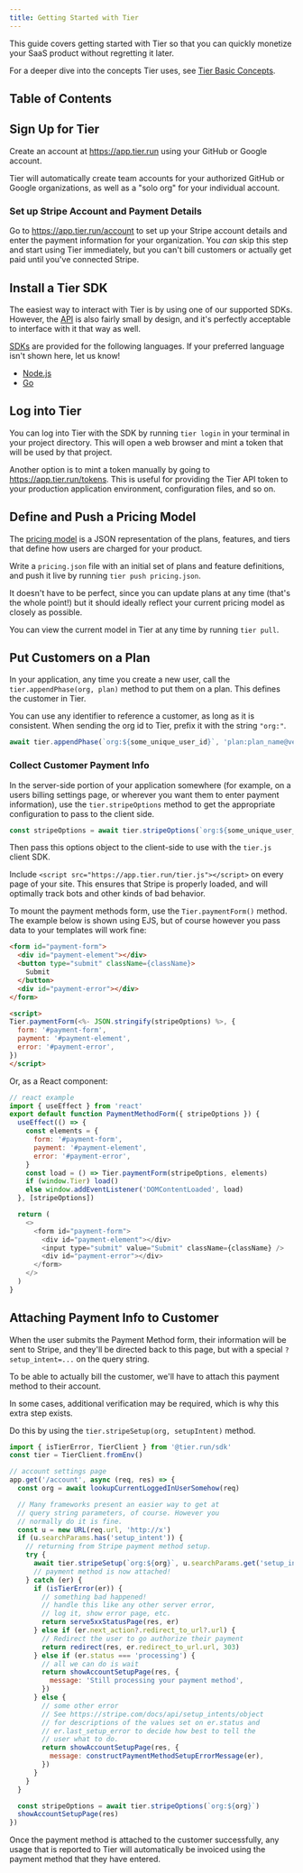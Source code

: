 ```yaml
---
title: Getting Started with Tier
---
```


This guide covers getting started with Tier so that you can
quickly monetize your SaaS product without regretting it later.

For a deeper dive into the concepts Tier uses, see [Tier Basic
Concepts](./basics.md).

## Table of Contents

## Sign Up for Tier

Create an account at <https://app.tier.run> using your GitHub or
Google account.

Tier will automatically create team accounts for your authorized
GitHub or Google organizations, as well as a "solo org" for your
individual account.

### Set up Stripe Account and Payment Details

Go to <https://app.tier.run/account> to set up your Stripe
account details and enter the payment information for your
organization.  You _can_ skip this step and start using Tier
immediately, but you can't bill customers or actually get paid
until you've connected Stripe.

## Install a Tier SDK

The easiest way to interact with Tier is by using one of our
supported SDKs.  However, the [API](api) is also fairly small
by design, and it's perfectly acceptable to interface with it
that way as well.

[SDKs](sdk) are provided for the following languages.  If your
preferred language isn't shown here, let us know!

* [Node.js](https://github.com/tierdev/node-sdk)
* [Go](https://github.com/tierdev/go-sdk) <!-- TKTK -->

## Log into Tier

You can log into Tier with the SDK by running `tier login` in
your terminal in your project directory.  This will open a web
browser and mint a token that will be used by that project.

Another option is to mint a token manually by going to
<https://app.tier.run/tokens>.  This is useful for providing the
Tier API token to your production application environment,
configuration files, and so on.

## Define and Push a Pricing Model

The [pricing model](basics#model) is a JSON representation of
the plans, features, and tiers that define how users are charged
for your product.

Write a `pricing.json` file with an initial set of plans and
feature definitions, and push it live by running `tier push
pricing.json`.

It doesn't have to be perfect, since you can update plans at any
time (that's the whole point!) but it should ideally reflect your
current pricing model as closely as possible.

You can view the current model in Tier at any time by running
`tier pull`.

## Put Customers on a Plan

In your application, any time you create a new user, call the
`tier.appendPhase(org, plan)` method to put them on a plan.  This
defines the customer in Tier.

You can use any identifier to reference a customer, as long as it
is consistent.  When sending the org id to Tier, prefix it with
the string `"org:"`.

```js
await tier.appendPhase(`org:${some_unique_user_id}`, 'plan:plan_name@version')
```

### Collect Customer Payment Info

In the server-side portion of your application somewhere (for
example, on a users billing settings page, or wherever you want
them to enter payment information), use the `tier.stripeOptions`
method to get the appropriate configuration to pass to the client
side.

```js
const stripeOptions = await tier.stripeOptions(`org:${some_unique_user_id}`)
```

Then pass this options object to the client-side to use with the
`tier.js` client SDK.

Include `<script src="https://app.tier.run/tier.js"></script>` on
every page of your site.  This ensures that Stripe is properly
loaded, and will optimally track bots and other kinds of bad
behavior.

To mount the payment methods form, use the `Tier.paymentForm()`
method.  The example below is shown using EJS, but of course
however you pass data to your templates will work fine:

```html
<form id="payment-form">
  <div id="payment-element"></div>
  <button type="submit" className={className}>
    Submit
  </button>
  <div id="payment-error"></div>
</form>

<script>
Tier.paymentForm(<%- JSON.stringify(stripeOptions) %>, {
  form: '#payment-form',
  payment: '#payment-element',
  error: '#payment-error',
})
</script>
```

Or, as a React component:

```js
// react example
import { useEffect } from 'react'
export default function PaymentMethodForm({ stripeOptions }) {
  useEffect(() => {
    const elements = {
      form: '#payment-form',
      payment: '#payment-element',
      error: '#payment-error',
    }
    const load = () => Tier.paymentForm(stripeOptions, elements)
    if (window.Tier) load()
    else window.addEventListener('DOMContentLoaded', load)
  }, [stripeOptions])

  return (
    <>
      <form id="payment-form">
        <div id="payment-element"></div>
        <input type="submit" value="Submit" className={className} />
        <div id="payment-error"></div>
      </form>
    </>
  )
}
```

## Attaching Payment Info to Customer

When the user submits the Payment Method form, their information
will be sent to Stripe, and they'll be directed back to this
page, but with a special `?setup_intent=...` on the query string.

To be able to actually bill the customer, we'll have to attach
this payment method to their account.

In some cases, additional verification may be required, which is
why this extra step exists.

Do this by using the `tier.stripeSetup(org, setupIntent)` method.

```js
import { isTierError, TierClient } from '@tier.run/sdk'
const tier = TierClient.fromEnv()

// account settings page
app.get('/account', async (req, res) => {
  const org = await lookupCurrentLoggedInUserSomehow(req)

  // Many frameworks present an easier way to get at
  // query string parameters, of course. However you
  // normally do it is fine.
  const u = new URL(req.url, 'http://x')
  if (u.searchParams.has('setup_intent')) {
    // returning from Stripe payment method setup.
    try {
      await tier.stripeSetup(`org:${org}`, u.searchParams.get('setup_intent'))
      // payment method is now attached!
    } catch (er) {
      if (isTierError(er)) {
        // something bad happened!
        // handle this like any other server error,
        // log it, show error page, etc.
        return serve5xxStatusPage(res, er)
      } else if (er.next_action?.redirect_to_url?.url) {
        // Redirect the user to go authorize their payment
        return redirect(res, er.redirect_to_url.url, 303)
      } else if (er.status === 'processing') {
        // all we can do is wait
        return showAccountSetupPage(res, {
          message: 'Still processing your payment method',
        })
      } else {
        // some other error
        // See https://stripe.com/docs/api/setup_intents/object
        // for descriptions of the values set on er.status and
        // er.last_setup_error to decide how best to tell the
        // user what to do.
        return showAccountSetupPage(res, {
          message: constructPaymentMethodSetupErrorMessage(er),
        })
      }
    }
  }

  const stripeOptions = await tier.stripeOptions(`org:${org}`)
  showAccountSetupPage(res)
})
```

Once the payment method is attached to the customer successfully,
any usage that is reported to Tier will automatically be invoiced
using the payment method that they have entered.

